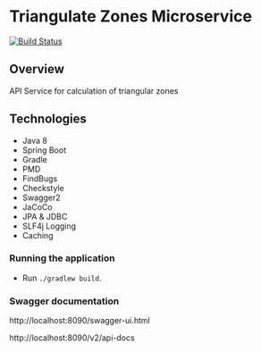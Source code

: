 # Triangulate Zones Microservice

[![Build Status](https://travis-ci.org/jolucama/triangulate-zones-microservice.svg?branch=master)](https://travis-ci.org/jolucama/triangulate-zones-microservice)

## Overview
API Service for calculation of triangular zones   

## Technologies

 - Java 8
 - Spring Boot
 - Gradle
 - PMD
 - FindBugs
 - Checkstyle
 - Swagger2
 - JaCoCo
 - JPA & JDBC
 - SLF4j Logging
 - Caching
 

### Running the application

* Run `./gradlew build`.

### Swagger documentation

http://localhost:8090/swagger-ui.html

http://localhost:8090/v2/api-docs

